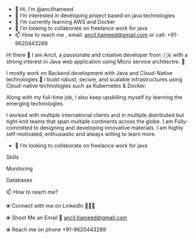 - 👋 Hi, I’m @ancilhameed
- 👀 I’m interested in developing project based on java technologies
- 🌱 I’m currently learning AWS and Docker
- 💞️ I’m looking to collaborate on freelance work for java
- 📫 How to reach me , email: ancil.hameed@gmail.com or call: +91-9620443289


Hi there 👋
I am Ancil, a passionate and creative developer from 🇮🇳  with a strong interest in Java web application using Micro service architectre. 🎯

I mostly work on Backend development with Java and Cloud-Native technologies.🚀 I build robust, secure, and scalable infrastructures using Cloud-native technologies such as Kubernetes & Docker. 

Along with my full-time job, I also keep upskilling myself by learning the emerging technologies.

I worked with multiple international clients and in multiple distributed but tight-knit teams that span multiple continents across the globe. I am Fully-committed to designing and developing innovative materials. I am highly self-motivated, enthusiastic and always willing to learn more.

- 💞️ I’m looking to collaborate on freelance work for java

Skills
        

Monitoring
    

Databases
       

📫 How to reach me?

⦿ Connect with me on LinkedIn 👨🏻‍💻 

⦿ Shoot Me an Email 💌 ancil.hameed@gmail.com

⦿ Reach me on phone +91-9620443289


<!---
ancilhameed/ancilhameed is a ✨ special ✨ repository because its `README.md` (this file) appears on your GitHub profile.
You can click the Preview link to take a look at your changes.
--->
